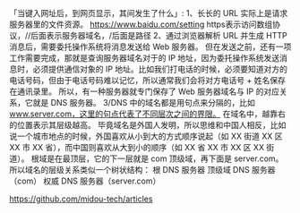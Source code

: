 「当键入网址后，到网页显示，其间发生了什么」:
1、长长的 URL 实际上是请求服务器里的文件资源。  https://www.baidu.com/setting  https表示访问数组协议，//后面表示服务器域名，/后面是路径
2、通过浏览器解析 URL 并生成 HTTP 消息后，需要委托操作系统将消息发送给 Web  服务器。
但在发送之前，还有一项工作需要完成，那就是查询服务器域名对于的 IP 地址，因为委托操作系统发送消息时，必须提供通信对象的 IP 地址。比如我们打电话的时候，必须要知道对方的电话号码，但由于电话号码难以记忆，所以通常我们会将对方电话号 + 姓名保存在通讯录里。
所以，有一种服务器就专门保存了 Web 服务器域名与 IP 的对应关系，它就是 DNS 服务器。
3/DNS 中的域名都是用句点来分隔的，比如 www.server.com，这里的句点代表了不同层次之间的界限。
在域名中，越靠右的位置表示其层级越高。
毕竟域名是外国人发明，所以思维和中国人相反，比如说一个城市地点的时候，外国喜欢从小到大的方式顺序说起（如 XX 街道 XX 区 XX 市 XX 省），而中国则喜欢从大到小的顺序（如 XX 省 XX 市 XX 区 XX 街道）。
根域是在最顶层，它的下一层就是 com 顶级域，再下面是 server.com。
所以域名的层级关系类似一个树状结构：
根 DNS 服务器
顶级域 DNS 服务器（com）
权威 DNS 服务器（server.com）



https://github.com/midou-tech/articles